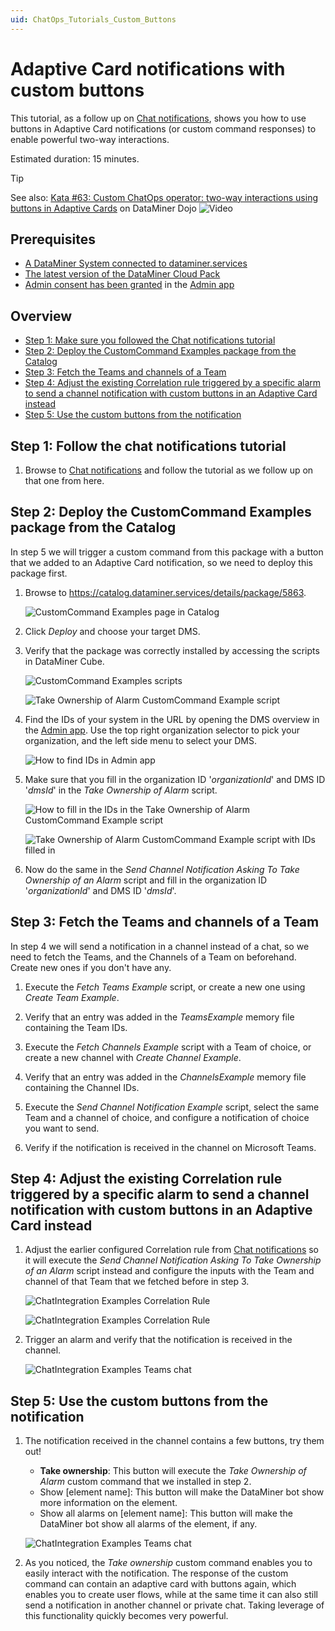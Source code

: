 ```yaml
---
uid: ChatOps_Tutorials_Custom_Buttons
---
```


# Adaptive Card notifications with custom buttons

This tutorial, as a follow up on [Chat notifications](xref:ChatOps_Tutorials_Chat_Notification), shows you how to use buttons in Adaptive Card notifications (or custom command responses) to enable powerful two-way interactions. 

Estimated duration: 15 minutes.

> [!TIP]
> See also: [Kata #63: Custom ChatOps operator: two-way interactions using buttons in Adaptive Cards](https://community.dataminer.services/courses/kata-63/) on DataMiner Dojo ![Video](~/user-guide/images/video_Duo.png)

## Prerequisites

- [A DataMiner System connected to dataminer.services](xref:Connecting_your_DataMiner_System_to_the_cloud)
- [The latest version of the DataMiner Cloud Pack](xref:Managing_cloud-connected_nodes#upgrading-nodes-to-the-latest-dxm-versions)
- [Admin consent has been granted](xref:Granting_admin_consent) in the [Admin app](https://admin.dataminer.services)

## Overview

- [Step 1: Make sure you followed the Chat notifications tutorial](#step-1-follow-the-chat-notifications-tutorial)
- [Step 2: Deploy the CustomCommand Examples package from the Catalog](#step-2-deploy-the-customcommand-examples-package-from-the-catalog)
- [Step 3: Fetch the Teams and channels of a Team](#step-3-fetch-the-teams-and-channels-of-a-team)
- [Step 4: Adjust the existing Correlation rule triggered by a specific alarm to send a channel notification with custom buttons in an Adaptive Card instead](#step-4-adjust-the-existing-correlation-rule-triggered-by-a-specific-alarm-to-send-a-channel-notification-with-custom-buttons-in-an-adaptive-card-instead)
- [Step 5: Use the custom buttons from the notification](#step-5-use-the-custom-buttons-from-the-notification)

## Step 1: Follow the chat notifications tutorial

1. Browse to [Chat notifications](xref:ChatOps_Tutorials_Chat_Notification) and follow the tutorial as we follow up on that one from here.

## Step 2: Deploy the CustomCommand Examples package from the Catalog

In step 5 we will trigger a custom command from this package with a button that we added to an Adaptive Card notification, so we need to deploy this package first.

1. Browse to <https://catalog.dataminer.services/details/package/5863>.

   ![CustomCommand Examples page in Catalog](~/user-guide/images/chatops_notification_part_02_02_001.png)

1. Click *Deploy* and choose your target DMS.

1. Verify that the package was correctly installed by accessing the scripts in DataMiner Cube.

   ![CustomCommand Examples scripts](~/user-guide/images/chatops_notification_part_02_02_002.png)
   
   ![Take Ownership of Alarm CustomCommand Example script](~/user-guide/images/chatops_notification_part_02_02_003.png)

1. Find the IDs of your system in the URL by opening the DMS overview in the [Admin app](https://admin.dataminer.services). Use the top right organization selector to pick your organization, and the left side menu to select your DMS.

   ![How to find IDs in Admin app](~/user-guide/images/chatops_notification_part_02_02_004.gif)

1. Make sure that you fill in the organization ID '*organizationId*' and DMS ID '*dmsId*' in the *Take Ownership of Alarm* script. 

   ![How to fill in the IDs in the Take Ownership of Alarm CustomCommand Example script](~/user-guide/images/chatops_notification_part_02_02_005.gif)

   ![Take Ownership of Alarm CustomCommand Example script with IDs filled in](~/user-guide/images/chatops_notification_part_02_02_006.png)

1. Now do the same in the *Send Channel Notification Asking To Take Ownership of an Alarm* script and fill in the organization ID '*organizationId*' and DMS ID '*dmsId*'. 

## Step 3: Fetch the Teams and channels of a Team

   In step 4 we will send a notification in a channel instead of a chat, so we need to fetch the Teams, and the Channels of a Team on beforehand. Create new ones if you don't have any.

1. Execute the *Fetch Teams Example* script, or create a new one using *Create Team Example*.

1. Verify that an entry was added in the *TeamsExample* memory file containing the Team IDs.

1. Execute the *Fetch Channels Example* script with a Team of choice, or create a new channel with *Create Channel Example*.

1. Verify that an entry was added in the *ChannelsExample* memory file containing the Channel IDs.

1. Execute the *Send Channel Notification Example* script, select the same Team and a channel of choice, and configure a notification of choice you want to send.

1. Verify if the notification is received in the channel on Microsoft Teams.

## Step 4: Adjust the existing Correlation rule triggered by a specific alarm to send a channel notification with custom buttons in an Adaptive Card instead

1. Adjust the earlier configured Correlation rule from [Chat notifications](xref:ChatOps_Tutorials_Chat_Notification#step-3-configure-a-correlation-rule-triggered-by-a-specific-alarm-to-send-the-chat-notification) so it will execute the *Send Channel Notification Asking To Take Ownership of an Alarm* script instead and configure the inputs with the Team and channel of that Team that we fetched before in step 3. 

   ![ChatIntegration Examples Correlation Rule](~/user-guide/images/chatops_notification_part_02_04_001.png)

   ![ChatIntegration Examples Correlation Rule](~/user-guide/images/chatops_notification_part_02_04_002.png)

1. Trigger an alarm and verify that the notification is received in the channel.

   ![ChatIntegration Examples Teams chat](~/user-guide/images/chatops_notification_part_02_04_003.png)

## Step 5: Use the custom buttons from the notification

1. The notification received in the channel contains a few buttons, try them out!

   - **Take ownership**: This button will execute the *Take Ownership of Alarm* custom command that we installed in step 2.
   - Show [element name]: This button will make the DataMiner bot show more information on the element.
   - Show all alarms on [element name]: This button will make the DataMiner bot show all alarms of the element, if any.

   ![ChatIntegration Examples Teams chat](~/user-guide/images/chatops_notification_part_02_03_003.png)

1. As you noticed, the *Take ownership* custom command enables you to easily interact with the notification. The response of the custom command can contain an adaptive card with buttons again, which enables you to create user flows, while at the same time it can also still send a notification in another channel or private chat. Taking leverage of this functionality quickly becomes very powerful.
